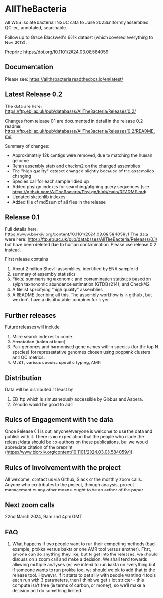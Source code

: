 # AllTheBacteria
All WGS isolate bacterial INSDC data to June 2023uniformly assembled, QC-ed, annotated, searchable.

Follow up to Grace Blackwell's 661k dataset (which covered everything to Nov 2018).

Preprint: https://doi.org/10.1101/2024.03.08.584059

## Documentation

Please see: https://allthebacteria.readthedocs.io/en/latest/

## Latest Release 0.2
The data are here: https://ftp.ebi.ac.uk/pub/databases/AllTheBacteria/Releases/0.2/

Changes from release 0.1 are documented in detail in the release 0.2 readme: https://ftp.ebi.ac.uk/pub/databases/AllTheBacteria/Releases/0.2/README.md

Summary of changes:
* Approximately 12k contigs were removed, due to matching the human genome
* Reran assembly stats and checkm2 on the changed assemblies
* The "high quality" dataset changed slightly because of the assemblies changing
* Species call for each sample tidied up
* Added phylign indexes for searching/aligning query sequences (see https://github.com/AllTheBacteria/Phylign/blob/main/README.md)
* Updated sketchlib indexes
* Added file of md5sum of all files in the release


## Release 0.1
Full details here: https://www.biorxiv.org/content/10.1101/2024.03.08.584059v1
The data were here: https://ftp.ebi.ac.uk/pub/databases/AllTheBacteria/Releases/0.1/
but have been deleted due to human contamination. Please use release 0.2 instead.

First release contains
1. About 2 million Shovill assemblies, identified by ENA sample id
2. summary of assembly statistics
3. File(s) summarising taxonomic and contamination statistics based on sylph taxnonomic abundance estimation (GTDB r214), and CheckM2
4. A filelist specifying  "high quality" assemblies
5. A README decribing all this.
The assembly workflow is in github , but we don't have a distributable container for it yet.

## Further releases
Future releases will include
1. More search indexes to come.
2. Annotation (bakta at least)
3. Pan-genomes and harmonised gene names within species (for the top N species) for representative genomes chosen using poppunk clusters and QC metrics.
4. MLST, various species specific typing, AMR


## Distribution
Data will be distributed at least by
1. EBI ftp which is simutaneously accessible by Globus and Aspera.
2. Zenodo would be good to add


## Rules of Engagement with the data
Once Release 0.1 is out, anyone/everyone is welcome to use the data and publish with it. There is no expectation that the people who made the release/data should be co-authors on these publications, but we would appreciate citation of the preprint (https://www.biorxiv.org/content/10.1101/2024.03.08.584059v1).

## Rules of Involvement with the project
All welcome, contact us via Github, Slack or the monthly zoom calls. Anyone who contributes to the project, through analysis, project management or any other means, ought to be an author of the paper.

## Next zoom calls
22nd March 2024, 9am and 4pm GMT



## FAQ
1. What happens if two people want to run their competing methods (bad example, prokka versus bakta or one AMR tool versus another). First, anyone can do anything they like, but to get into the releases, we should discuss on a zoom call and make a decision. We shall tend towards allowing multiple analyses (eg we intend to run bakta on everything but if someone wants to run prokka too, we should we ok to add that to the release too). However, if it starts to get silly with people wanting 4 tools each run with 3 parameters, then I think we get a lot stricter - this compute isn't free (in terms of carbon, or money), so we'll make a decision and do something limited.

